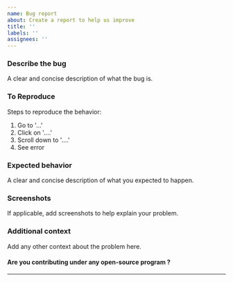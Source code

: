 ```yaml
---
name: Bug report
about: Create a report to help us improve
title: ''
labels: ''
assignees: ''
---
```


### **Describe the bug**
A clear and concise description of what the bug is.

### **To Reproduce**
Steps to reproduce the behavior:
1. Go to '...'
2. Click on '....'
3. Scroll down to '....'
4. See error

### **Expected behavior**
A clear and concise description of what you expected to happen.

### **Screenshots**
If applicable, add screenshots to help explain your problem.

### **Additional context**
Add any other context about the problem here.

#### Are you contributing under any open-source program ?
<!-- Mention DCP  here if you are a participant of it, otherwise fill NA -->

<hr/>

<!--- Do not remove or change this in the issue description. Only update the details above this. --->
